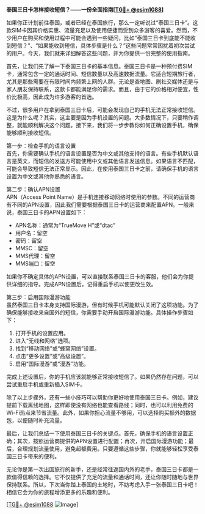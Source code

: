 **泰国三日卡怎样接收短信？——一份全面指南[[TG💪+ @esim1088](https://t.me/s/esim1088)]**

如果你正计划前往泰国，或者已经在泰国旅行，那么一定听说过“泰国三日卡”。这款SIM卡因其价格实惠、流量充足以及使用便捷而受到众多游客的喜爱。然而，不少用户在购买和使用过程中可能会遇到一些疑问，比如“泰国三日卡到底能不能收到短信？”、“如果能收到短信，具体步骤是什么？”这些问题常常困扰着初次尝试的用户。今天，我们就来详细解答这些问题，并为你提供一份完整的使用指南。

首先，让我们先了解一下泰国三日卡的基本信息。泰国三日卡是一种预付费SIM卡，通常包含一定的通话时间、短信数量以及高速数据流量。它适合短期旅行者，尤其是那些需要在有限时间内频繁上网的人群。无论是查地图、刷社交媒体还是与家人朋友保持联系，这款卡都能满足你的需求。而且，由于它的价格相对便宜，性价比极高，因此成为许多游客的首选。

不过，很多用户在拿到泰国三日卡后，可能会发现自己的手机无法正常接收短信。这是为什么呢？其实，这主要是因为手机设置的问题。大多数情况下，只要稍作调整，就能顺利解决这个问题。接下来，我们将一步步教你如何正确设置手机，确保能够顺利接收短信。

第一步：检查手机的语言设置  
首先，你需要确认手机的语言设置是否为中文或其他支持的语言。有些手机默认语言是英文，而短信的发送方可能使用中文或其他语言发送信息。如果语言不匹配，可能会导致短信无法正常显示。因此，在使用泰国三日卡之前，请确保手机的语言设置为中文或其他你熟悉的语言。

第二步：确认APN设置  
APN（Access Point Name）是手机连接移动网络时使用的参数。不同的运营商有不同的APN设置，因此我们需要根据泰国三日卡的运营商来配置APN。一般来说，泰国三日卡的APN设置如下：

- APN名称：通常为“TrueMove H”或“dtac”
- 用户名：留空
- 密码：留空
- MMSC：留空
- MMS代理：留空
- MMS端口：留空

如果你不确定具体的APN设置，可以直接联系泰国三日卡的客服，他们会为你提供详细的指导。完成APN设置后，记得重启手机以使更改生效。

第三步：启用国际漫游功能  
虽然泰国三日卡本身支持国际漫游，但有时候手机可能默认关闭了这项功能。为了确保能够接收来自国外的短信，你需要手动开启国际漫游功能。具体操作步骤如下：

1. 打开手机的设置应用。
2. 进入“无线和网络”选项。
3. 找到“移动网络”或“蜂窝网络”设置。
4. 点击“更多设置”或“高级设置”。
5. 启用“国际漫游”或“漫游”功能。

完成上述设置后，你的手机应该就能够正常接收短信了。如果仍然存在问题，可以尝试重启手机或重新插入SIM卡。

除了以上步骤外，还有一些小技巧可以帮助你更好地使用泰国三日卡。例如，建议提前下载离线地图，这样即使没有网络也能查看路线；同时，也可以利用免费的Wi-Fi热点来节省流量。此外，如果你担心流量不够用，可以选择购买额外的数据包，以便随时补充流量。

最后，让我们总结一下使用泰国三日卡的关键点。首先，确保手机的语言设置正确；其次，按照运营商提供的APN设置进行配置；再次，开启国际漫游功能；最后，合理规划流量使用，避免超额费用。只要遵循这些步骤，你就能够轻松享受泰国三日卡带来的便利。

无论你是第一次出国旅行的新手，还是经常往返国内外的老手，泰国三日卡都是一款值得信赖的选择。它不仅提供了充足的流量和通话时间，还让你随时随地与世界保持联系。所以，下次当你踏上泰国的土地时，不妨考虑入手一张泰国三日卡吧！相信它会为你的旅程增添更多的乐趣和便利。

[[TG💪+ @esim1088](https://t.me/s/esim1088) ![Image](https://i.postimg.cc/4NQfJmqS/Snipaste-2025-05-13-00-14-12.png)]